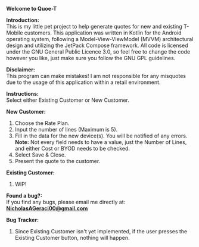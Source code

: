 **Welcome to Quoe-T**

**Introduction:**<br/>
This is my little pet project to help generate quotes for new and existing T-Mobile customers. This application was written in Kotlin for the Android operating system,
following a Model-View-ViewModel (MVVM) architectural design and utilizing the JetPack Compose framework.
All code is licensed under the GNU General Public Licence 3.0, so feel free to change the code however you like, just make sure 
you follow the GNU GPL guidelines.

**Disclaimer:**<br/>
This program can make mistakes! I am not responsible for any misquotes due to the usage of this application within a retail environment.

**Instructions:**<br/>
Select either Existing Customer or New Customer.

**New Customer:**
1) Choose the Rate Plan.
2) Input the number of lines (Maximum is 5).
3) Fill in the data for the new device(s). You will be notified of any errors.<br/>
**Note:** Not every field needs to have a value, just the Number of Lines, and either Cost or BYOD needs to be checked.
4) Select Save & Close.
5) Present the quote to the customer.

**Existing Customer:**
1) WIP!

**Found a bug?:**<br/>
If you find any bugs, please email me directly at:<br/>
**NicholasAGeraci00@gmail.com**

**Bug Tracker:**
1) Since Existing Customer isn't yet implemented, if the user presses the Existing Customer button, nothing will happen.
